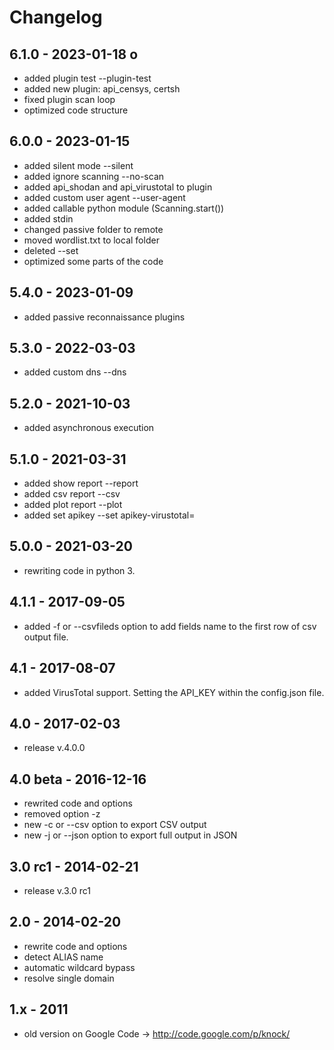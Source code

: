 # Changelog

6.1.0 - 2023-01-18 o
---------
- added plugin test --plugin-test
- added new plugin: api_censys, certsh
- fixed plugin scan loop
- optimized code structure

6.0.0 - 2023-01-15
---------
- added silent mode --silent
- added ignore scanning --no-scan
- added api_shodan and api_virustotal to plugin
- added custom user agent --user-agent
- added callable python module (Scanning.start())
- added stdin
- changed passive folder to remote
- moved wordlist.txt to local folder
- deleted --set
- optimized some parts of the code

5.4.0 - 2023-01-09
---------
- added passive reconnaissance plugins

5.3.0 - 2022-03-03
---------
- added custom dns --dns

5.2.0 - 2021-10-03
---------
- added asynchronous execution

5.1.0 - 2021-03-31
---------
- added show report --report
- added csv report --csv
- added plot report --plot
- added set apikey --set apikey-virustotal=

5.0.0 - 2021-03-20
---------
- rewriting code in python 3.

4.1.1 - 2017-09-05
---------
- added -f or --csvfileds option to add fields name to the first row of csv output file.

4.1 - 2017-08-07
---------
- added VirusTotal support. Setting the API_KEY within the config.json file.

4.0 - 2017-02-03
---------
- release v.4.0.0

4.0 beta - 2016-12-16
---------

- rewrited code and options
- removed option -z
- new -c or --csv option to export CSV output
- new -j or --json option to export full output in JSON

3.0 rc1 - 2014-02-21
---------
- release v.3.0 rc1

2.0 - 2014-02-20
---------
- rewrite code and options
- detect ALIAS name
- automatic wildcard bypass
- resolve single domain

1.x - 2011
---------
- old version on Google Code -> http://code.google.com/p/knock/
